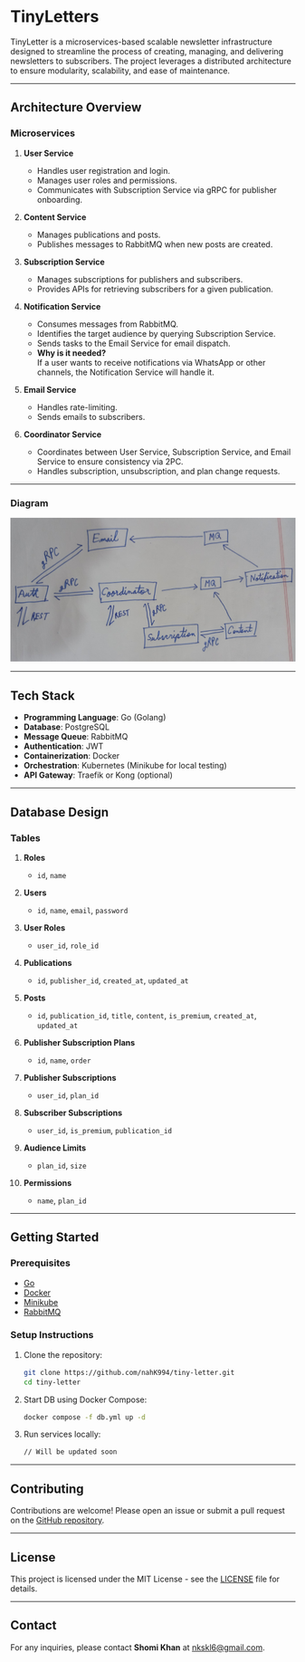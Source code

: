 # TinyLetters

TinyLetter is a microservices-based scalable newsletter infrastructure designed to streamline the process of creating, managing, and delivering newsletters to subscribers. The project leverages a distributed architecture to ensure modularity, scalability, and ease of maintenance.

---

## **Architecture Overview**

### **Microservices**

1. **User Service**
   - Handles user registration and login.
   - Manages user roles and permissions.
   - Communicates with Subscription Service via gRPC for publisher onboarding.

2. **Content Service**
   - Manages publications and posts.
   - Publishes messages to RabbitMQ when new posts are created.

3. **Subscription Service**
   - Manages subscriptions for publishers and subscribers.
   - Provides APIs for retrieving subscribers for a given publication.

4. **Notification Service**
   - Consumes messages from RabbitMQ.
   - Identifies the target audience by querying Subscription Service.
   - Sends tasks to the Email Service for email dispatch.
    - **Why is it needed?**  
     If a user wants to receive notifications via WhatsApp or other channels, the Notification Service will handle it.  

5. **Email Service**
   - Handles rate-limiting.
   - Sends emails to subscribers.

6. **Coordinator Service**
   - Coordinates between User Service, Subscription Service, and Email Service to ensure consistency via 2PC.
   - Handles subscription, unsubscription, and plan change requests.

---

### **Diagram**

![Architecture Diagram](./architectural_diagram.jpg "Architecture Diagram")

---

## **Tech Stack**

- **Programming Language**: Go (Golang)
- **Database**: PostgreSQL
- **Message Queue**: RabbitMQ
- **Authentication**: JWT
- **Containerization**: Docker
- **Orchestration**: Kubernetes (Minikube for local testing)
- **API Gateway**: Traefik or Kong (optional)

---

## **Database Design**

### **Tables**

1. **Roles**
   - `id`, `name`

2. **Users**
   - `id`, `name`, `email`, `password`

3. **User Roles**
   - `user_id`, `role_id`

4. **Publications**
   - `id`, `publisher_id`, `created_at`, `updated_at`

5. **Posts**
   - `id`, `publication_id`, `title`, `content`, `is_premium`, `created_at`, `updated_at`

6. **Publisher Subscription Plans**
   - `id`, `name`, `order`

7. **Publisher Subscriptions**
   - `user_id`, `plan_id`

8. **Subscriber Subscriptions**
   - `user_id`, `is_premium`, `publication_id`

9. **Audience Limits**
   - `plan_id`, `size`

10. **Permissions**
    - `name`, `plan_id`

---

## **Getting Started**

### **Prerequisites**

- [Go](https://golang.org/)
- [Docker](https://www.docker.com/)
- [Minikube](https://minikube.sigs.k8s.io/docs/)
- [RabbitMQ](https://www.rabbitmq.com/)

### **Setup Instructions**

1. Clone the repository:
   ```bash
   git clone https://github.com/nahK994/tiny-letter.git
   cd tiny-letter
   ```

2. Start DB using Docker Compose:
   ```bash
   docker compose -f db.yml up -d
   ```

3. Run services locally:
   ```bash
   // Will be updated soon
   ```

---

## **Contributing**

Contributions are welcome! Please open an issue or submit a pull request on the [GitHub repository](https://github.com/nahK994/TinyLetter).

---

## **License**

This project is licensed under the MIT License - see the [LICENSE](LICENSE) file for details.

---

## **Contact**

For any inquiries, please contact **Shomi Khan** at [nkskl6@gmail.com](mailto:nkskl6@gmail.com).
